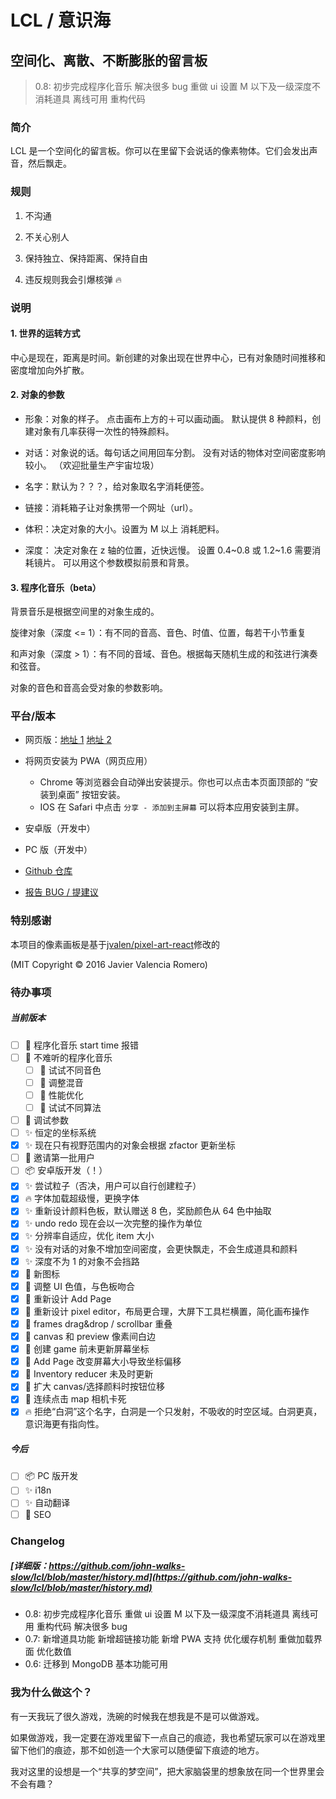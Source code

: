 # LCL / 意识海

## 空间化、离散、不断膨胀的留言板

> 0.8: 初步完成程序化音乐 解决很多 bug 重做 ui 设置 M 以下及一级深度不消耗道具 离线可用 重构代码

### 简介

LCL 是一个空间化的留言板。你可以在里留下会说话的像素物体。它们会发出声音，然后飘走。

### 规则

1. 不沟通

2. 不关心别人

3. 保持独立、保持距离、保持自由

4. 违反规则我会引爆核弹 :fire:

### 说明

#### 1. 世界的运转方式

中心是现在，距离是时间。新创建的对象出现在世界中心，已有对象随时间推移和密度增加向外扩散。

#### 2. 对象的参数

- 形象：对象的样子。
  点击画布上方的＋可以画动画。
  默认提供 8 种颜料，创建对象有几率获得一次性的特殊颜料。

- 对话：对象说的话。每句话之间用回车分割。
  没有对话的物体对空间密度影响较小。
  （欢迎批量生产宇宙垃圾）

- 名字：默认为？？？，给对象取名字消耗便签。

- 链接：消耗箱子让对象携带一个网址（url）。

- 体积：决定对象的大小。设置为 M 以上 消耗肥料。

- 深度：
  决定对象在 z 轴的位置，近快远慢。
  设置 0.4~0.8 或 1.2~1.6 需要消耗镜片。
  可以用这个参数模拟前景和背景。

#### 3. 程序化音乐（beta）

背景音乐是根据空间里的对象生成的。

旋律对象（深度 <= 1）：有不同的音高、音色、时值、位置，每若干小节重复

和声对象（深度 > 1）：有不同的音域、音色。根据每天随机生成的和弦进行演奏和弦音。

对象的音色和音高会受对象的参数影响。

### 平台/版本

- 网页版：[地址 1](https://lcl.yu-me.workers.dev) [地址 2](https://lcl-web.herokuapp.com)
- 将网页安装为 PWA（网页应用）
  - Chrome 等浏览器会自动弹出安装提示。你也可以点击本页面顶部的 “安装到桌面” 按钮安装。
  - IOS 在 Safari 中点击 `分享 - 添加到主屏幕` 可以将本应用安装到主屏。
- 安卓版（开发中）
- PC 版（开发中）

- [Github 仓库](https://github.com/john-walks-slow/lcl)
- [报告 BUG / 提建议](https://github.com/john-walks-slow/lcl/issues/new)

### 特别感谢

本项目的像素画板是基于[jvalen/pixel-art-react](https://github.com/jvalen/pixel-art-react)修改的

(MIT Copyright © 2016 Javier Valencia Romero)

### 待办事项

##### 当前版本

- [ ] :bug: 程序化音乐 start time 报错
- [ ] :musical_note: 不难听的程序化音乐
  - [ ] :musical_note: 试试不同音色
  - [ ] :musical_note: 调整混音
  - [ ] :musical_note: 性能优化
  - [ ] :musical_note: 试试不同算法
- [ ] :wrench: 调试参数
- [ ] :sparkles: 恒定的坐标系统
- [x] :sparkles: 现在只有视野范围内的对象会根据 zfactor 更新坐标
- [ ] :shirt: 邀请第一批用户
- [ ] :package: 安卓版开发（！）
- [x] :sparkles: 尝试粒子（否决，用户可以自行创建粒子）
- [x] :fire: 字体加载超级慢，更换字体
- [x] :sparkles: 重新设计颜料色板，默认赠送 8 色，奖励颜色从 64 色中抽取
- [x] :sparkles: undo redo 现在会以一次完整的操作为单位
- [x] :sparkles: 分辨率自适应，优化 item 大小
- [x] :sparkles: 没有对话的对象不增加空间密度，会更快飘走，不会生成道具和颜料
- [x] :sparkles: 深度不为 1 的对象不会挡路
- [x] :art: 新图标
- [x] :art: 调整 UI 色值，与色板吻合
- [x] :art: 重新设计 Add Page
- [x] :art: 重新设计 pixel editor，布局更合理，大屏下工具栏横置，简化画布操作
- [x] :bug: frames drag&drop / scrollbar 重叠
- [x] :bug: canvas 和 preview 像素间白边
- [x] :bug: 创建 game 前未更新屏幕坐标
- [x] :bug: Add Page 改变屏幕大小导致坐标偏移
- [x] :bug: Inventory reducer 未及时更新
- [x] :bug: 扩大 canvas/选择颜料时按钮位移
- [x] :bug: 连续点击 map 相机卡死
- [x] :fire: 拒绝“白洞”这个名字，白洞是一个只发射，不吸收的时空区域。白洞更真，意识海更有指向性。

##### 今后

- [ ] :package: PC 版开发
- [ ] :sparkles: i18n
- [ ] :sparkles: 自动翻译
- [ ] :shirt: SEO

### Changelog

##### [详细版：https://github.com/john-walks-slow/lcl/blob/master/history.md](https://github.com/john-walks-slow/lcl/blob/master/history.md)

- 0.8: 初步完成程序化音乐 重做 ui 设置 M 以下及一级深度不消耗道具 离线可用 重构代码 解决很多 bug
- 0.7: 新增道具功能 新增超链接功能 新增 PWA 支持 优化缓存机制 重做加载界面 优化数值
- 0.6: 迁移到 MongoDB 基本功能可用

### 我为什么做这个？

有一天我玩了很久游戏，洗碗的时候我在想我是不是可以做游戏。

如果做游戏，我一定要在游戏里留下一点自己的痕迹，我也希望玩家可以在游戏里留下他们的痕迹，那不如创造一个大家可以随便留下痕迹的地方。

我对这里的设想是一个“共享的梦空间”，把大家脑袋里的想象放在同一个世界里会不会有趣？
